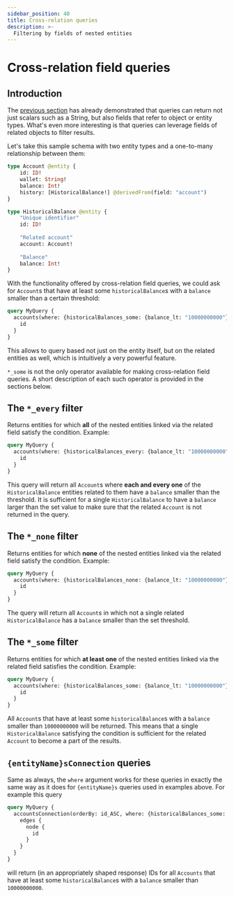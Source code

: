 ```yaml
---
sidebar_position: 40
title: Cross-relation queries
description: >-
  Filtering by fields of nested entities
---
```


# Cross-relation field queries

## Introduction

The [previous section](/sdk/reference/openreader-server/api/nested-field-queries) has already demonstrated that queries can return not just scalars such as a String, but also fields that refer to object or entity types. What's even more interesting is that queries can leverage fields of related objects to filter results.

Let's take this sample schema with two entity types and a one-to-many relationship between them:

```graphql title="schema.graphql"
type Account @entity {
    id: ID!
    wallet: String!
    balance: Int!
    history: [HistoricalBalance!] @derivedFrom(field: "account")
}

type HistoricalBalance @entity {
    "Unique identifier"
    id: ID!
    
    "Related account"
    account: Account!
    
    "Balance"
    balance: Int!
}
```

With the functionality offered by cross-relation field queries, we could ask for `Account`s that have at least some `historicalBalance`s  with a `balance` smaller than a certain threshold:

```graphql
query MyQuery {
  accounts(where: {historicalBalances_some: {balance_lt: "10000000000"}}) {
    id
  }
}
```

This allows to query based not just on the entity itself, but on the related entities as well, which is intuitively a very powerful feature.

`*_some` is not the only operator available for making cross-relation field queries. A short description of each such operator is provided in the sections below.

## The `*_every` filter

Returns entities for which **all** of the nested entities linked via the related field satisfy the condition. Example:

```graphql title="schema.graphql"
query MyQuery {
  accounts(where: {historicalBalances_every: {balance_lt: "10000000000"}}) {
    id
  }
}
```

This query will return all `Account`s where **each and every one** of the `HistoricalBalance` entities related to them have a `balance` smaller than the threshold. It is sufficient for a single `HistoricalBalance` to have a `balance` larger than the set value to make sure that the related `Account` is not returned in the query.

## The `*_none`  filter

Returns entities for which **none** of the nested entities linked via the related field satisfy the condition. Example:

```graphql
query MyQuery {
  accounts(where: {historicalBalances_none: {balance_lt: "10000000000"}}) {
    id
  }
}
```

The query will return all `Account`s in which not a single related `HistoricalBalance` has a `balance` smaller than the set threshold.

## The `*_some` filter

Returns entities for which **at least one** of the nested entities linked via the related field satisfies the condition. Example:

```graphql
query MyQuery {
  accounts(where: {historicalBalances_some: {balance_lt: "10000000000"}}) {
    id
  }
}
```

All `Account`s that have at least some `historicalBalance`s with a `balance` smaller than `10000000000` will be returned. This means that a single `HistoricalBalance` satisfying the condition is sufficient for the related `Account` to become a part of the results.

## `{entityName}sConnection` queries

Same as always, the `where` argument works for these queries in exactly the same way as it does for `{entityName}s` queries used in examples above. For example this query
```graphql
query MyQuery {
  accountsConnection(orderBy: id_ASC, where: {historicalBalances_some: {balance_lt: "10000000000"}}) {
    edges {
      node {
        id
      }
    }
  }
}
```
will return (in an appropriately shaped response) IDs for all `Accounts` that have at least some `historicalBalance`s with a `balance` smaller than `10000000000`.
